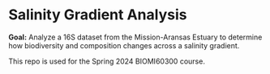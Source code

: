 # Salinity Gradient Analysis 

**Goal:** Analyze a 16S dataset from the Mission-Aransas Estuary to determine how biodiversity and composition changes across a salinity gradient.

This repo is used for the Spring 2024 BIOMI60300 course.

